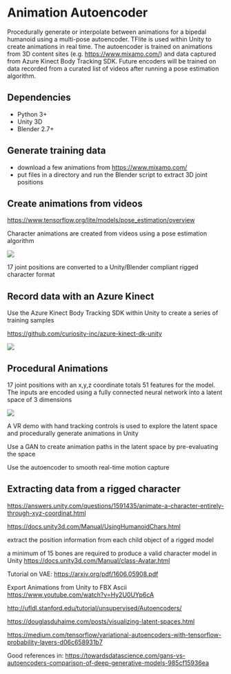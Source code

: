 # Animation Autoencoder
Procedurally generate or interpolate between animations for a bipedal humanoid using a multi-pose autoencoder. TFlite is used within Unity to create animations in real time. The autoencoder is trained on animations from 3D content sites (e.g. https://www.mixamo.com/) and data captured from Azure Kinect Body Tracking SDK. Future encoders will be trained on data recorded from a curated list of videos after running a pose estimation algorithm. 

## Dependencies
- Python 3+
- Unity 3D
- Blender 2.7+

## Generate training data
- download a few animations from https://www.mixamo.com/ 
- put files in a directory and run the Blender script to extract 3D joint positions

## Create animations from videos
https://www.tensorflow.org/lite/models/pose_estimation/overview

Character animations are created from videos using a pose estimation algorithm

![](Figures/pose_example.gif)

17 joint positions are converted to a Unity/Blender compliant rigged character format

## Record data with an Azure Kinect

Use the Azure Kinect Body Tracking SDK within Unity to create a series of training samples

https://github.com/curiosity-inc/azure-kinect-dk-unity

![](Figures/dance_party.gif)

## Procedural Animations
17 joint positions with an x,y,z coordinate totals 51 features for the model. The inputs are encoded using a fully connected neural network into a latent space of 3 dimensions

![](https://miro.medium.com/max/1968/1*44eDEuZBEsmG_TCAKRI3Kw@2x.png)

A VR demo with hand tracking controls is used to explore the latent space and procedurally generate animations in Unity

Use a GAN to create animation paths in the latent space by pre-evaluating the space

Use the autoencoder to smooth real-time motion capture 

## Extracting data from a rigged character 
https://answers.unity.com/questions/1591435/animate-a-character-entirely-through-xyz-coordinat.html

https://docs.unity3d.com/Manual/UsingHumanoidChars.html

extract the position information from each child object of a rigged model

a minimum of 15 bones are required to produce a valid character model in Unity
https://docs.unity3d.com/Manual/class-Avatar.html

Tutorial on VAE: https://arxiv.org/pdf/1606.05908.pdf


Export Animations from Unity to FBX Ascii
https://www.youtube.com/watch?v=Hy2U0UYp6cA

http://ufldl.stanford.edu/tutorial/unsupervised/Autoencoders/

https://douglasduhaime.com/posts/visualizing-latent-spaces.html

https://medium.com/tensorflow/variational-autoencoders-with-tensorflow-probability-layers-d06c658931b7


Good references in: 
https://towardsdatascience.com/gans-vs-autoencoders-comparison-of-deep-generative-models-985cf15936ea
